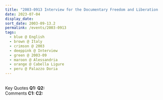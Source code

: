 ```yaml
---
title: "2003-0913 Interview for the Documentary Freedom and Liberation produced by Carolin Dassel, after Śhrī Gaṇeśha Pūjā, Palazzo Doria, Cabella Ligure, Alessandria, Italy (date not sure)"
date: 2023-07-04
display_date: 
sort_date: 2003-09-13.2
permalink: /events/2003-0913
tags:
  - blue @ English
  - brown @ Italy
  - crimson @ 2003
  - deeppink @ Interview
  - green @ 2003-09
  - maroon @ Alessandria
  - orange @ Cabella Ligure
  - peru @ Palazzo Doria
---
```


<br>

<wave-list>
  <list-title color="DarkSeaGreen" width="55">Key Quotes</list-title>
  <list-item color="BlanchedAlmond" width="280"><b>Q1:</b> <i></i></list-item>
  <list-item color="Lavender" width="280"><b>Q2:</b> <i></i></list-item>
</wave-list>

<br>

<wave-list>
  <list-title color="DarkSeaGreen" width="55">Comments</list-title>
  <list-item color="BlanchedAlmond" width="280"><b>C1:</b> <i></i></list-item>
  <list-item color="Lavender" width="280"><b>C2:</b> <i></i></list-item>
</wave-list>